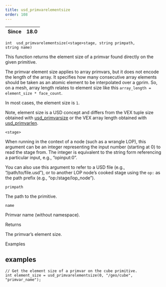 ```yaml
---
title: usd_primvarelementsize
order: 108
---
```

| Since | 18.0 |
| --- | --- |

`int  usd_primvarelementsize(<stage>stage, string primpath, string name)`

This function returns the element size of a primvar found directly on the given primitive.

The primvar element size applies to array primvars, but it does not encode the length of the array. It specifies how many consecutive array elements should be taken as an atomic element to be interpolated over a gprim. So, on a mesh, array length relates to element size like this `array_length = element_size * face_count`.

In most cases, the element size is `1`.

Note, element size is a USD concept and differs from the VEX tuple size obtained with [usd_primvarsize](./usd_primvarsize "Returns the tuple size of the primvar directly on the USD primitive.") or the VEX array length obtained with [usd_primvarlen](./usd_primvarlen "Returns the length of the array primvar directly on the USD primitive.").

`<stage>`

When running in the context of a node (such as a wrangle LOP), this argument can be an integer representing the input number (starting at 0) to read the stage from. The integer is equivalent to the string form referencing a particular input, e.g., “opinput:0”.

You can also use this argument to refer to a USD file (e.g., “/path/to/file.usd”), or to another LOP node’s cooked stage using the `op:` as the path prefix (e.g., “op:/stage/lop_node”).

`primpath`

The path to the primitive.

`name`

Primvar name (without namespace).

Returns

The primvar’s element size.

Examples

## examples

```vex
// Get the element size of a primvar on the cube primitive.
int element_size = usd_primvarelementsize(0, "/geo/cube", "primvar_name");

```

